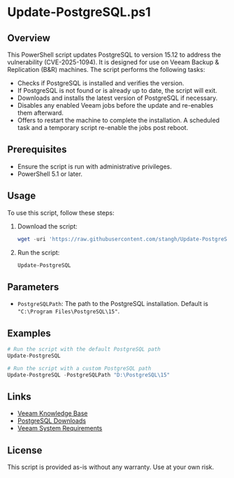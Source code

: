 # Update-PostgreSQL.ps1

## Overview
This PowerShell script updates PostgreSQL to version 15.12 to address the vulnerability (CVE-2025-1094). It is designed for use on Veeam Backup & Replication (B&R) machines. The script performs the following tasks:
- Checks if PostgreSQL is installed and verifies the version.
- If PostgreSQL is not found or is already up to date, the script will exit.
- Downloads and installs the latest version of PostgreSQL if necessary.
- Disables any enabled Veeam jobs before the update and re-enables them afterward.
- Offers to restart the machine to complete the installation. A scheduled task and a temporary script re-enable the jobs post reboot.

## Prerequisites
- Ensure the script is run with administrative privileges.
- PowerShell 5.1 or later.

## Usage
To use this script, follow these steps:

1. Download the script:
    ```powershell
    wget -uri 'https://raw.githubusercontent.com/stangh/Update-PostgreSQL/refs/heads/main/Update-PostgreSQL.ps1' -UseBasicParsing | iex
    ```

2. Run the script:
    ```powershell
    Update-PostgreSQL
    ```

## Parameters
- `PostgreSQLPath`: The path to the PostgreSQL installation. Default is `"C:\Program Files\PostgreSQL\15"`.

## Examples
```powershell
# Run the script with the default PostgreSQL path
Update-PostgreSQL

# Run the script with a custom PostgreSQL path
Update-PostgreSQL -PostgreSQLPath "D:\PostgreSQL\15"
```
## Links
- [Veeam Knowledge Base](https://www.veeam.com/kb4386)
- [PostgreSQL Downloads](https://www.enterprisedb.com/downloads/postgres-postgresql-downloads)
- [Veeam System Requirements](https://helpcenter.veeam.com/docs/backup/vsphere/system_requirements.html?zoom_highlight=versions%20of%20PostgreSQL&ver=120)

## License
This script is provided as-is without any warranty. Use at your own risk.